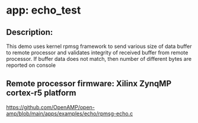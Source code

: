 # app: echo_test

## Description:

  This demo uses kernel rpmsg framework to send various size of data buffer to remote
  processor and validates integrity of received buffer from remote processor.
  If buffer data does not match, then number of different bytes are reported on
  console

## Remote processor firmware: Xilinx ZynqMP cortex-r5 platform

  https://github.com/OpenAMP/open-amp/blob/main/apps/examples/echo/rpmsg-echo.c
